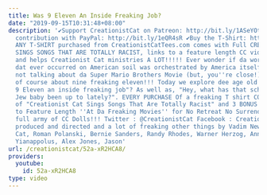 ```yaml
---
title: Was 9 Eleven An Inside Freaking Job?
date: "2019-09-15T10:31:48+08:00"
description: '✔Support CreationistCat on Patreon: http://bit.ly/1ASeYOt ✔One-time
  contribution with PayPal: http://bit.ly/1eQR4sR ✔Buy the T-Shirt: http://CreationistCatTees.com
  ANY T-SHIRT purchased from CreationistCatTees.com comes with Full CREATIONIST CAT
  SINGS SONGS THAT ARE TOTALLY RACIST, links to a feature length CC video and CC Dolls
  and helps Creationist Cat ministries A LOT!!!!! Ever wonder if da worst tragedy
  dat ever occurred on American soil was orchestrated by America itself? No, I''m
  not talking about da Super Mario Brothers Movie (but, you''re close!) I''m talking
  of course about nine freaking eleven!!! Today we explore dee age old question: "Was
  9 Eleven an inside freaking job"? As well as, "Hey, what has that scheming little
  Jew baby been up to lately?". EVERY PURCHASE Of a freaking T shirt COMES WITH: Copy
  of "Creationist Cat Sings Songs That Are Totally Racist" and 3 BONUS MP3s! Link
  to Feature Length ''At Da Freaking Movies'' for No Retreat No Surrender! And the
  full army of CC Dolls!!! Twitter : @CreationistCat Facebook : CreationistCat Written,
  produced and directed and a lot of freaking other things by Vadim Newquist, Creationist
  Cat, Roman Polanski, Bernie Sanders, Randy Rhodes, Warner Herzog, Ann Coulter, Milo
  Yianappolus, Alex Jones, Jason'
url: /creationistcat/52a-xR2HCA8/
providers:
  youtube:
    id: 52a-xR2HCA8
type: video
---
```

